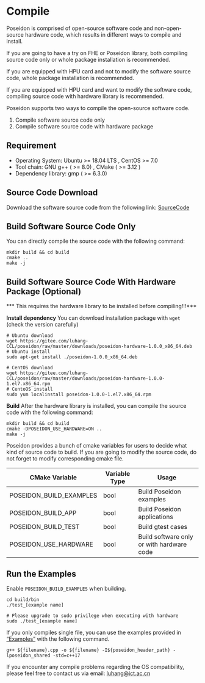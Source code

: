 # Compile

Poseidon is comprised of open-source software code and non-open-source hardware code, which results in different ways to compile and install.

If you are going to have a try on FHE or Poseidon library, both compiling source code only or whole package installation is recommended. 

If you are equipped with HPU card and not to modify the software source code, whole package installation is recommended.

If you are equipped with HPU card and want to modify the software code, compiling source code with hardware library is recommended.



Poseidon supports two ways to compile the open-source software code.

1. Compile software source code only
2. Compile software source code with hardware package



## Requirement 

* Operating System: Ubuntu >= 18.04 LTS , CentOS >= 7.0
* Tool chain: GNU g++ ( >= 8.0) , CMake ( >= 3.12 )
* Dependency library: gmp ( >= 6.3.0)



## Source Code Download

Download the software source code from the following link:
[SourceCode]([luhang-HPU/poseidon](https://github.com/luhang-HPU/poseidon))



## Build Software Source Code Only

You can directly compile the source code with the following command:

```shell
mkdir build && cd build
cmake ..
make -j
```



## Build Software Source Code With Hardware Package (Optional)

*** This requires the hardware library to be installed before compiling!!!***



**Install dependency**
You can download installation package with `wget` (check the version carefully)<br>

```shell
# Ubuntu download
wget https://gitee.com/luhang-CCL/poseidon/raw/master/downloads/poseidon-hardware-1.0.0_x86_64.deb
# Ubuntu install
sudo apt-get install ./poseidon-1.0.0_x86_64.deb

# CentOS download
wget https://gitee.com/luhang-CCL/poseidon/raw/master/downloads/poseidon-hardware-1.0.0-1.el7.x86_64.rpm
# CentoOS install
sudo yum localinstall poseidon-1.0.0-1.el7.x86_64.rpm
```



**Build**
After the hardware library is installed, you can compile the source code with the following command:

```shell
mkdir build && cd build
cmake -DPOSEIDON_USE_HARDWARE=ON ..
make -j
```



Poseidon provides a bunch of cmake variables for users to decide what kind of source code to build. If you are going to modify the source code, do not forget to modify corresponding cmake file.

| CMake Variable          | Variable Type | Usage                                     |
| ----------------------- | ------------- | ----------------------------------------- |
| POSEIDON_BUILD_EXAMPLES | bool          | Build Poseidon examples                   |
| POSEIDON_BUILD_APP      | bool          | Build Poseidon applications               |
| POSEIDON_BUILD_TEST     | bool          | Build gtest cases                         |
| POSEIDON_USE_HARDWARE   | bool          | Build software only or with hardware code |




## Run the Examples

Enable `POSEIDON_BUILD_EXAMPLES` when building.

```shell
cd build/bin
./test_[example name]

# Please upgrade to sudo privilege when executing with hardware
sudo ./test_[example name]
```



If you only compiles single file, you can use the examples provided in [“Examples”](https://poseidon-hpu.readthedocs.io/en/latest/Getting_Started/index.html#examples) with the following command.

```shell
g++ ${filename}.cpp -o ${filename} -I${poseidon_header_path} -lposeidon_shared -std=c++17
```



If you encounter any compile problems regarding the OS compatibility, please feel free to contact us via email: luhang@ict.ac.cn
